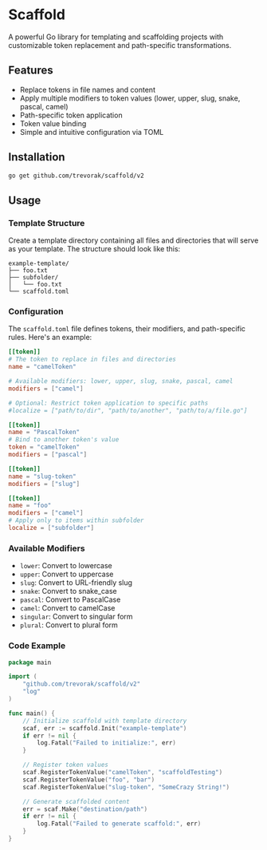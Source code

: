 # Scaffold

A powerful Go library for templating and scaffolding projects with customizable token replacement and path-specific transformations.

## Features

- Replace tokens in file names and content
- Apply multiple modifiers to token values (lower, upper, slug, snake, pascal, camel)
- Path-specific token application
- Token value binding
- Simple and intuitive configuration via TOML

## Installation

```bash
go get github.com/trevorak/scaffold/v2
```

## Usage

### Template Structure

Create a template directory containing all files and directories that will serve as your template. The structure should look like this:

```
example-template/
├── foo.txt
├── subfolder/
│   └── foo.txt
└── scaffold.toml
```

### Configuration

The `scaffold.toml` file defines tokens, their modifiers, and path-specific rules. Here's an example:

```toml
[[token]]
# The token to replace in files and directories
name = "camelToken"

# Available modifiers: lower, upper, slug, snake, pascal, camel
modifiers = ["camel"]

# Optional: Restrict token application to specific paths
#localize = ["path/to/dir", "path/to/another", "path/to/a/file.go"]

[[token]]
name = "PascalToken"
# Bind to another token's value
token = "camelToken"
modifiers = ["pascal"]

[[token]]
name = "slug-token"
modifiers = ["slug"]

[[token]]
name = "foo"
modifiers = ["camel"]
# Apply only to items within subfolder
localize = ["subfolder"]
```

### Available Modifiers

- `lower`: Convert to lowercase
- `upper`: Convert to uppercase
- `slug`: Convert to URL-friendly slug
- `snake`: Convert to snake_case
- `pascal`: Convert to PascalCase
- `camel`: Convert to camelCase
- `singular`: Convert to singular form
- `plural`: Convert to plural form

### Code Example

```go
package main

import (
    "github.com/trevorak/scaffold/v2"
    "log"
)

func main() {
    // Initialize scaffold with template directory
    scaf, err := scaffold.Init("example-template")
    if err != nil {
        log.Fatal("Failed to initialize:", err)
    }

    // Register token values
    scaf.RegisterTokenValue("camelToken", "scaffoldTesting")
    scaf.RegisterTokenValue("foo", "bar")
    scaf.RegisterTokenValue("slug-token", "SomeCrazy String!")

    // Generate scaffolded content
    err = scaf.Make("destination/path")
    if err != nil {
        log.Fatal("Failed to generate scaffold:", err)
    }
}
```
